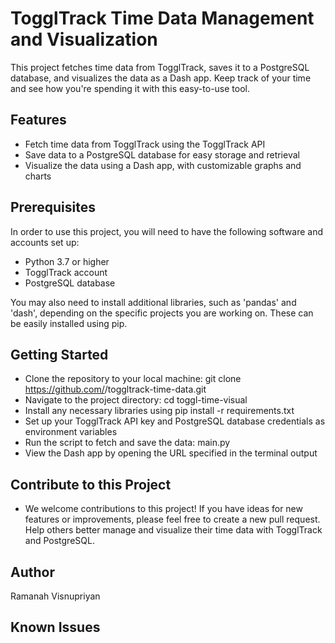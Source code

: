 # TogglTrack Time Data Management and Visualization
This project fetches time data from TogglTrack, saves it to a PostgreSQL database, and visualizes the data as a Dash app. Keep track of your time and see how you're spending it with this easy-to-use tool.


## Features
- Fetch time data from TogglTrack using the TogglTrack API
- Save data to a PostgreSQL database for easy storage and retrieval
- Visualize the data using a Dash app, with customizable graphs and charts

## Prerequisites
In order to use this project, you will need to have the following software and accounts set up:
- Python 3.7 or higher
- TogglTrack account
- PostgreSQL database

You may also need to install additional libraries, such as 'pandas' and 'dash', depending on the specific projects you are working on. These can be easily installed using pip.

## Getting Started
- Clone the repository to your local machine: git clone https://github.com/<your-username>/toggltrack-time-data.git
- Navigate to the project directory: cd toggl-time-visual
- Install any necessary libraries using pip install -r requirements.txt
- Set up your TogglTrack API key and PostgreSQL database credentials as environment variables
- Run the script to fetch and save the data: main.py
- View the Dash app by opening the URL specified in the terminal output


## Contribute to this Project
- We welcome contributions to this project! If you have ideas for new features or improvements, please feel free to create a new pull request. Help others better manage and visualize their time data with TogglTrack and PostgreSQL.

## Author
Ramanah Visnupriyan

## Known Issues

